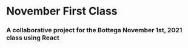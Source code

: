 # November First Class

### A collaborative project for the Bottega November 1st, 2021 class using React
